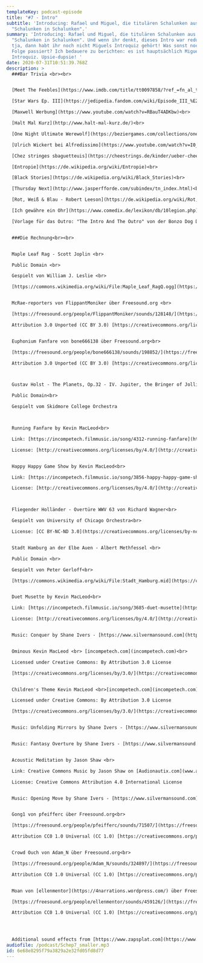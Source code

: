 ```yaml
---
templateKey: podcast-episode
title: "#7 - Intro"
subtitle: 'Introducing: Rafael und Miguel, die titulären Schalunken aus den
  "Schalunken in Schalunken".'
summary: 'Introducing: Rafael und Miguel, die titulären Schalunken aus den
  "Schalunken in Schalunken". Und wenn ihr denkt, dieses Intro war redundant,
  tja, dann habt ihr noch nicht Miguels Introquiz gehört! Was sonst noch in der
  Folge passiert? Ich bedauere zu berichten: es ist hauptsächlich Miguels
  Introquiz. Upsie-dupsie! '
date: 2020-07-31T10:51:39.768Z
description: >
  ###Bar Trivia <br><br>


  [Meet The Feebles](https://www.imdb.com/title/tt0097858/?ref_=fn_al_tt_1)<br>

  [Star Wars Ep. III](https://jedipedia.fandom.com/wiki/Episode_III_%E2%80%93_Die_Rache_der_Sith_(Roman))<br> 

  [Maxwell Werbung](https://www.youtube.com/watch?v=RBauT4ADKbw)<br>

  [Halt Mal Kurz](http://www.halt-mal-kurz.de/)<br>

  [One Night Ultimate Werewolf](https://beziergames.com/collections/one-night-ultimate-werewolf)<br>

  [Ulrich Wickert bei Alfredissimo](https://www.youtube.com/watch?v=I0_osq_GBKc)<br>

  [Chez stringes sbaguetteuis](https://cheestrings.de/kinder/ueber-cheestrings/produkte/cheestrings-spaghetti/)<br>

  [Entropie](https://de.wikipedia.org/wiki/Entropie)<br>

  [Black Stories](https://de.wikipedia.org/wiki/Black_Stories)<br>

  [Thursday Next](http://www.jasperfforde.com/subindex/tn_index.html)<br>

  [Rot, Weiß & Blau - Robert Leeson](https://de.wikipedia.org/wiki/Rot,_Wei%C3%9F_%26_Blau)<br>

  [Ich gewähre ein Ohr](https://www.comedix.de/lexikon/db/10legion.php)<br>

  [Vorlage für das Outro: "The Intro And The Outro" von der Bonzo Dog Doo-Dah Band](https://en.wikipedia.org/wiki/The_Intro_and_the_Outro)<br>


  ###Die Rechnung<br><br>


  Maple Leaf Rag - Scott Joplin <br>

  Public Domain <br>

  Gespielt von William J. Leslie <br>

  [https://commons.wikimedia.org/wiki/File:Maple_Leaf_RagQ.ogg](https://commons.wikimedia.org/wiki/File:Maple_Leaf_RagQ.ogg)


  McRae-reporters von FlippantMoniker über Freesound.org <br>

  [https://freesound.org/people/FlippantMoniker/sounds/128148/](https://freesound.org/people/FlippantMoniker/sounds/128148/)<br>

  Attribution 3.0 Unported (CC BY 3.0) [https://creativecommons.org/licenses/by/3.0/](https://creativecommons.org/licenses/by/3.0/)


  Euphonium Fanfare von bone666138 über Freesound.org<br>

  [https://freesound.org/people/bone666138/sounds/198852/](https://freesound.org/people/bone666138/sounds/198852/)<br>

  Attribution 3.0 Unported (CC BY 3.0) [https://creativecommons.org/licenses/by/3.0/](https://creativecommons.org/licenses/by/3.0/)



  Gustav Holst - The Planets, Op.32 - IV. Jupiter, the Bringer of Jollity<br>

  Public Domain<br>

  Gespielt vom Skidmore College Orchestra



  Running Fanfare by Kevin MacLeod<br>

  Link: [https://incompetech.filmmusic.io/song/4312-running-fanfare](https://incompetech.filmmusic.io/song/4312-running-fanfare)<br>

  License: [http://creativecommons.org/licenses/by/4.0/](http://creativecommons.org/licenses/by/4.0/)


  Happy Happy Game Show by Kevin MacLeod<br>

  Link: [https://incompetech.filmmusic.io/song/3856-happy-happy-game-show](https://incompetech.filmmusic.io/song/3856-happy-happy-game-show)<br>

  License: [http://creativecommons.org/licenses/by/4.0/](http://creativecommons.org/licenses/by/4.0/)



  Fliegender Holländer - Overtüre WWV 63 von Richard Wagner<br>

  Gespielt von University of Chicago Orchestra<br>

  License: [CC BY-NC-ND 3.0](https://creativecommons.org/licenses/by-nc-nd/3.0/)


  Stadt Hamburg an der Elbe Auen - Albert Methfessel <br>

  Public Domain <br>

  Gespielt von Peter Gerloff<br>

  [https://commons.wikimedia.org/wiki/File:Stadt_Hamburg.mid](https://commons.wikimedia.org/wiki/File:Stadt_Hamburg.mid)


  Duet Musette by Kevin MacLeod<br>

  Link: [https://incompetech.filmmusic.io/song/3685-duet-musette](https://incompetech.filmmusic.io/song/3685-duet-musette)<br>

  License: [http://creativecommons.org/licenses/by/4.0/](http://creativecommons.org/licenses/by/4.0/)


  Music: Conquer by Shane Ivers - [https://www.silvermansound.com](https://www.silvermansound.com)


  Ominous Kevin MacLeod <br> [incompetech.com](incompetech.com)<br>

  Licensed under Creative Commons: By Attribution 3.0 License 

  [https://creativecommons.org/licenses/by/3.0/](https://creativecommons.org/licenses/by/3.0/)


  Children's Theme Kevin MacLeod <br>[incompetech.com](incompetech.com)<br>

  Licensed under Creative Commons: By Attribution 3.0 License 

  [https://creativecommons.org/licenses/by/3.0/](https://creativecommons.org/licenses/by/3.0/)


  Music: Unfolding Mirrors by Shane Ivers - [https://www.silvermansound.com](https://www.silvermansound.com)


  Music: Fantasy Overture by Shane Ivers - [https://www.silvermansound.com](https://www.silvermansound.com)


  Acoustic Meditation by Jason Shaw <br>

  Link: Creative Commons Music by Jason Shaw on [Audionautix.com](www.audionautix.com) <br>

  License: Creative Commons Attribution 4.0 International License


  Music: Opening Move by Shane Ivers - [https://www.silvermansound.com](https://www.silvermansound.com)


  Gong1 von pfeifferc über Freesound.org<br>

  [https://freesound.org/people/pfeifferc/sounds/71507/](https://freesound.org/people/pfeifferc/sounds/71507/)<br>

  Attribution CC0 1.0 Universal (CC 1.0) [https://creativecommons.org/publicdomain/zero/1.0/](https://creativecommons.org/publicdomain/zero/1.0/)


  Crowd Ouch von Adam_N über Freesound.org<br>

  [https://freesound.org/people/Adam_N/sounds/324897/](https://freesound.org/people/Adam_N/sounds/324897/)<br>

  Attribution CC0 1.0 Universal (CC 1.0) [https://creativecommons.org/publicdomain/zero/1.0/](https://creativecommons.org/publicdomain/zero/1.0/)


  Moan von [ellenmentor](https://4narrations.wordpress.com/) über Freesound.org<br>

  [https://freesound.org/people/ellenmentor/sounds/459126/](https://freesound.org/people/ellenmentor/sounds/459126/)<br>

  Attribution CC0 1.0 Universal (CC 1.0) [https://creativecommons.org/publicdomain/zero/1.0/](https://creativecommons.org/publicdomain/zero/1.0/)




  Additional sound effects from [https://www.zapsplat.com](https://www.zapsplat.com)
audiofile: /podcast/Schep7_smaller.mp3
id: 6e68e8295f79a3829a2e32fd05fd8d77
---
```

